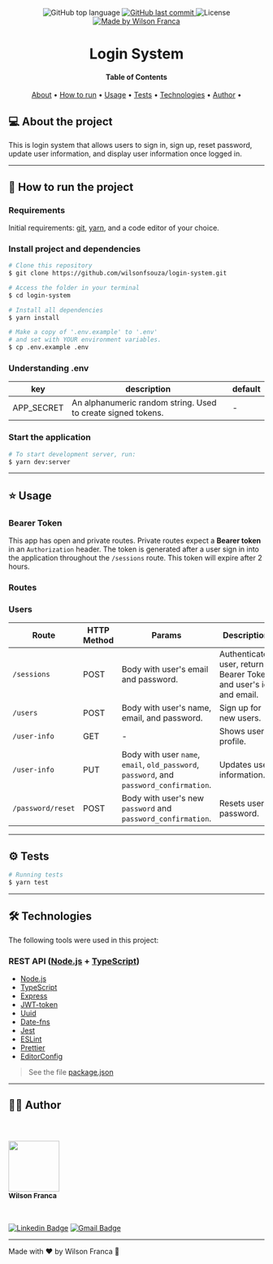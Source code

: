<p align="center">
  <img alt="GitHub top language" src="https://img.shields.io/github/languages/top/wilsonfsouza/login-system">
  <a href="https://github.com/wilsonfsouza/login-system/commits/master">
    <img alt="GitHub last commit" src="https://img.shields.io/github/last-commit/wilsonfsouza/login-system">
  </a>

   <img alt="License" src="https://img.shields.io/badge/license-MIT-%23F26C6C">


  <a href="https://www.linkedin.com/in/wilsonfsouza/">
    <img alt="Made by Wilson Franca" src="https://img.shields.io/badge/made%20by-Wilson%20Franca-%230AA186">
  </a>
</p>

<h1 align="center">
    Login System
</h1>

<h4 align="center">
Table of Contents
</h4>

<p align="center">
 <a href="#-about-the-project">About</a> •
 <a href="#-how-to-run-the-project">How to run</a> •
 <a href="#-usage">Usage</a> •
 <a href="#-tests">Tests</a> •
 <a href="#-technologies">Technologies</a> •
 <a href="#-author">Author</a> •
</p>


## 💻 About the project

This is login system that allows users to sign in, sign up, reset password, update user information, and display user information once logged in.

---

## 🚀 [](https://github.com/wilsonfsouza/login-system#how-to-run-the-project)How to run the project

### **Requirements**

Initial requirements:
[git](https://git-scm.com), [yarn](https://yarnpkg.com/), and a code editor of your choice.

### **Install project and dependencies**

```bash
# Clone this repository
$ git clone https://github.com/wilsonfsouza/login-system.git

# Access the folder in your terminal
$ cd login-system

# Install all dependencies
$ yarn install

# Make a copy of '.env.example' to '.env'
# and set with YOUR environment variables.
$ cp .env.example .env
```

### Understanding .env

|key|description|default
|---|---|---
|APP_SECRET|An alphanumeric random string. Used to create signed tokens.| -


### Start the application
```bash
# To start development server, run:
$ yarn dev:server
```

---

## ⭐ Usage
### **Bearer Token**
This app has open and private routes. Private routes expect a **Bearer token** in an `Authorization` header. The token is generated after a user sign in into the application throughout the `/sessions` route. This token will expire after 2 hours.

### **Routes**

### Users
|Route|HTTP Method|Params|Description|Auth method
|---|---|---|---|---
|`/sessions`|POST|Body with user's email and password.|Authenticates user, return a Bearer Token and user's id and email.| ❌
|`/users`|POST|Body with user's name, email, and password.|Sign up for new users. | ❌
|`/user-info`|GET| - |Shows user profile.|Bearer
|`/user-info`|PUT|Body with user `name`, `email`, `old_password`, `password`, and `password_confirmation`.|Updates user information.|Bearer
|`/password/reset`|POST|Body with user's new `password` and `password_confirmation`.|Resets user's password.| ❌

---

## ⚙️ Tests
```bash
# Running tests
$ yarn test
```
---

## 🛠 Technologies

The following tools were used in this project:

### **REST  API**  ([Node.js](https://nodejs.org/en/)  +  [TypeScript](https://www.typescriptlang.org/))

- [Node.js](https://nodejs.org/en/)
- [TypeScript](https://www.typescriptlang.org/)
- [Express](https://expressjs.com/pt-br/)
- [JWT-token](https://jwt.io/)
- [Uuid](https://www.npmjs.com/package/uuid)
- [Date-fns](https://date-fns.org/)
- [Jest](https://jestjs.io/)
- [ESLint](https://eslint.org/)
- [Prettier](https://prettier.io/)
- [EditorConfig](https://editorconfig.org/)

> See the file  [package.json](https://github.com/wilsonfsouza/login-system/blob/main/package.json)

---

## 👨‍💻 Author

<br/>
<h3>
 <img  src="https://avatars0.githubusercontent.com/u/21347383?s=460&u=fdb399c92e369762d45d6495cbd2e87eef9e4d65&v=4" width="100px" alt=""/>
 <br />
 <sub>Wilson Franca</sub></h3>
 <br />

[![Linkedin Badge](https://img.shields.io/badge/-Wilson-blue?style=flat-square&logo=Linkedin&logoColor=white&link=https://www.linkedin.com/in/wilsonfsouza/)](https://www.linkedin.com/in/wilsonfsouza/)
[![Gmail Badge](https://img.shields.io/badge/-wilson.franca.92@gmail.com-c14438?style=flat-square&logo=Gmail&logoColor=white&link=mailto:wilson.franca.92@gmail.com)](mailto:wilson.franca.92@gmail.com)

---

Made with ❤️ by Wilson Franca 👋

